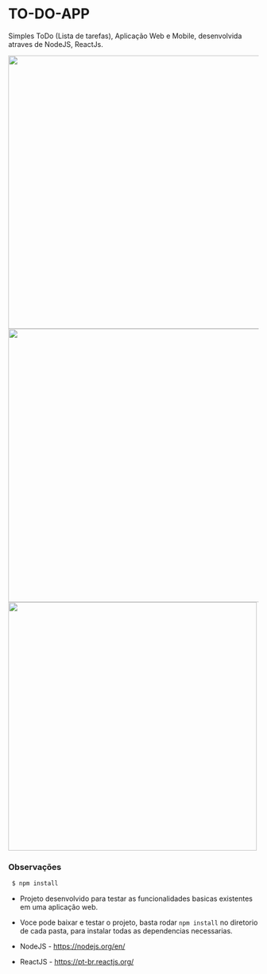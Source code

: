 # TO-DO-APP

Simples ToDo (Lista de tarefas), Aplicação Web e Mobile, desenvolvida atraves de NodeJS, ReactJs.

<img src="https://github.com/cherobim22/TO-DO-APP/blob/master/images/todo1.png" width="550">
<img src="https://github.com/cherobim22/TO-DO-APP/blob/master/images/todo2.png"  width="550">
<img src="https://github.com/cherobim22/TO-DO-APP/blob/master/images/todo3.png" width="500">

### Observações

```sh
 $ npm install
```

-  Projeto desenvolvido para testar as funcionalidades basicas existentes em uma aplicação web.
- Voce pode baixar e testar o projeto, basta rodar `npm install` no diretorio de cada pasta, para instalar todas as dependencias necessarias.

- NodeJS - https://nodejs.org/en/
- ReactJS - https://pt-br.reactjs.org/

   
